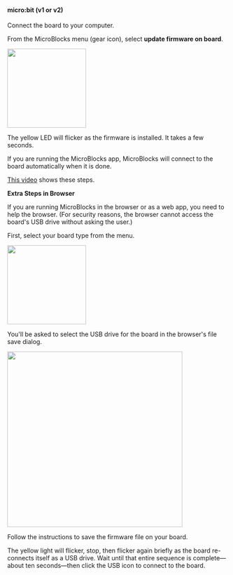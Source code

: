 #### micro:bit (v1 or v2) ####

Connect the board to your computer.

From the MicroBlocks menu (gear icon), select **update firmware on board**.

<img src="assets/img/md/get-started/update-firmware-menu.png" width="180">

The yellow LED will flicker as the firmware is installed. It takes a few seconds.

If you are running the MicroBlocks app, MicroBlocks will connect to the board automatically
when it is done.

[This video](https://www.youtube.com/watch?v=V4u2_GN8JnU) shows these steps.

**Extra Steps in Browser**

If you are running MicroBlocks in the browser or as a web app, you need to help the browser.
(For security reasons, the browser cannot access the board's USB drive without asking the user.)

First, select your board type from the menu.

<img src="assets/img/md/get-started/select-microbit.png" width="180">

You'll be asked to select the USB drive for the board in the browser's file save dialog.

<img src="assets/img/md/get-started/firmware-install-instructions-microbit.png" width="400">

Follow the instructions to save the firmware file on your board.

The yellow light will flicker, stop, then flicker again briefly as the board re-connects
itself as a USB drive. Wait until that entire sequence is complete—about ten seconds—then click
the USB icon to connect to the board.

